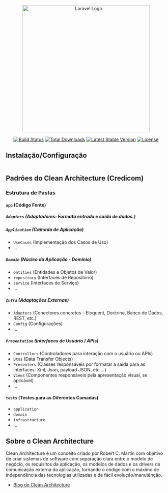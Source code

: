<p align="center"><a href="https://laravel.com" target="_blank"><img src="https://raw.githubusercontent.com/laravel/art/master/logo-lockup/5%20SVG/2%20CMYK/1%20Full%20Color/laravel-logolockup-cmyk-red.svg" width="400" alt="Laravel Logo"></a></p>

<p align="center">
<a href="https://github.com/laravel/framework/actions"><img src="https://github.com/laravel/framework/workflows/tests/badge.svg" alt="Build Status"></a>
<a href="https://packagist.org/packages/laravel/framework"><img src="https://img.shields.io/packagist/dt/laravel/framework" alt="Total Downloads"></a>
<a href="https://packagist.org/packages/laravel/framework"><img src="https://img.shields.io/packagist/v/laravel/framework" alt="Latest Stable Version"></a>
<a href="https://packagist.org/packages/laravel/framework"><img src="https://img.shields.io/packagist/l/laravel/framework" alt="License"></a>
</p>

## Instalação/Configuração

```bash
```

## Padrões do Clean Architecture (Credicom)

### Estrutura de Pastas

#### `app` (Código Fonte)

##### `Adapters` (Adaptadores:  Formata entrada e saída de dados.)

##### `Application` (Camada de Aplicação)
- `UseCases` (Implementação dos Casos de Uso)
- ...

##### `Domain` (Núcleo da Aplicação - Domínio)
- `entities` (Entidades e Objetos de Valor)
- `repository` (Interfaces de Repositório)
- `service` (Interfaces de Serviço)
- ...

##### `Infra` (Adaptações Externas)
- `Adapters` (Conectores concretos - Eloquent, Doctrine, Banco de Dados, REST, etc.)
- `Config` (Configurações)
- ...

##### `Presentation` (Interfaces de Usuário / APIs)
- `Controllers` (Controladores para interação com o usuário ou APIs)
- `Dtos` (Data Transfer Objects)
- `Presenters` (Classes responsáveis por formatar a saída para as interfaces: Xml, Json, payload JSON, etc ...)
- `Views` (Componentes responsáveis pela apresentação visual, se aplicável)
- ...

#### `tests` (Testes para as Diferentes Camadas)
- `application`
- `domain`
- `infrastructure`
- ...



## Sobre o Clean Architecture

Clean Architecture é um conceito criado por Robert C. Martin com objetivo de criar sistemas de software com separação clara entre o modelo de negócio, os requisitos da aplicação, os modelos de dados e os drivers de comunicação externa da aplicação, tornando o código com o máximo de independência das tecnologias utilizadas e de fácil evolução/manutênção.

- [Blog do Clean Architecture](https://blog.cleancoder.com/uncle-bob/2012/08/13/the-clean-architecture.html)